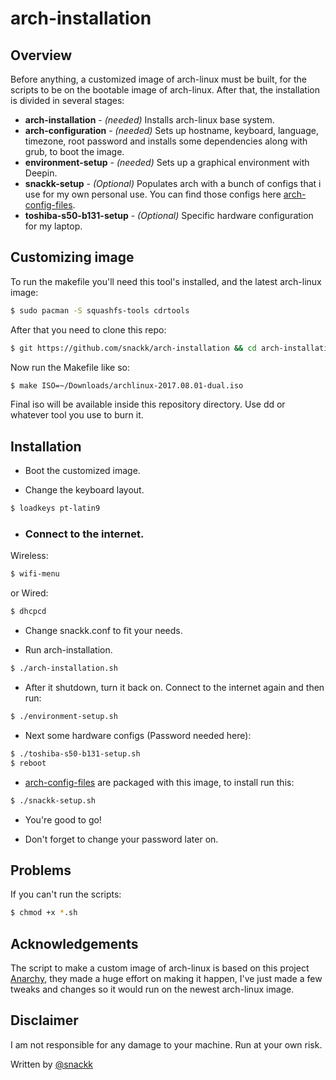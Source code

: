 # arch-installation

## Overview

Before anything, a customized image of arch-linux must be built, for the scripts to be on the bootable image of arch-linux. After that, the installation is divided in several stages:
* **arch-installation** - *(needed)* Installs arch-linux base system.
* **arch-configuration** - *(needed)* Sets up hostname, keyboard, language, timezone, root password and installs some dependencies along with grub, to boot the image.
* **environment-setup** - *(needed)* Sets up a graphical environment with Deepin.
* **snackk-setup** - *(Optional)* Populates arch with a bunch of configs that i use for my own personal use. You can find those configs here [arch-config-files](https://github.com/snackk/arch-config-files).
* **toshiba-s50-b131-setup** - *(Optional)* Specific hardware configuration for my laptop.

## Customizing image

To run the makefile you'll need this tool's installed, and the latest arch-linux image:
```sh
$ sudo pacman -S squashfs-tools cdrtools
```

After that you need to clone this repo:
```sh
$ git https://github.com/snackk/arch-installation && cd arch-installation
```

Now run the Makefile like so:
```sh
$ make ISO=~/Downloads/archlinux-2017.08.01-dual.iso
```

Final iso will be available inside this repository directory. 
Use dd or whatever tool you use to burn it.

## Installation

* Boot the customized image.

* Change the keyboard layout.
```sh
$ loadkeys pt-latin9
```

* ### Connect to the internet.

Wireless:
```sh
$ wifi-menu
```

or Wired:
```sh
$ dhcpcd
 ```
 
* Change snackk.conf to fit your needs.

* Run arch-installation.
```sh
$ ./arch-installation.sh
```

 * After it shutdown, turn it back on. Connect to the internet again and then run:
```sh
$ ./environment-setup.sh
```

 * Next some hardware configs (Password needed here):
```sh
$ ./toshiba-s50-b131-setup.sh
$ reboot
```

 * [arch-config-files](https://github.com/snackk/arch-config-files) are packaged with this image, to install run this:
```sh
$ ./snackk-setup.sh
```

* You're good to go!

* Don't forget to change your password later on.
 
 ## Problems
 
 If you can't run the scripts:
```sh
$ chmod +x *.sh
```

## Acknowledgements

The script to make a custom image of arch-linux is based on this project [Anarchy](https://github.com/magnunleno/Anarchy), they made a huge effort on making it happen, I've just made a few tweaks and changes so it would run on the newest arch-linux image.

## Disclaimer

I am not responsible for any damage to your machine. Run at your own risk.
  
  Written by [@snackk](https://github.com/snackk)
